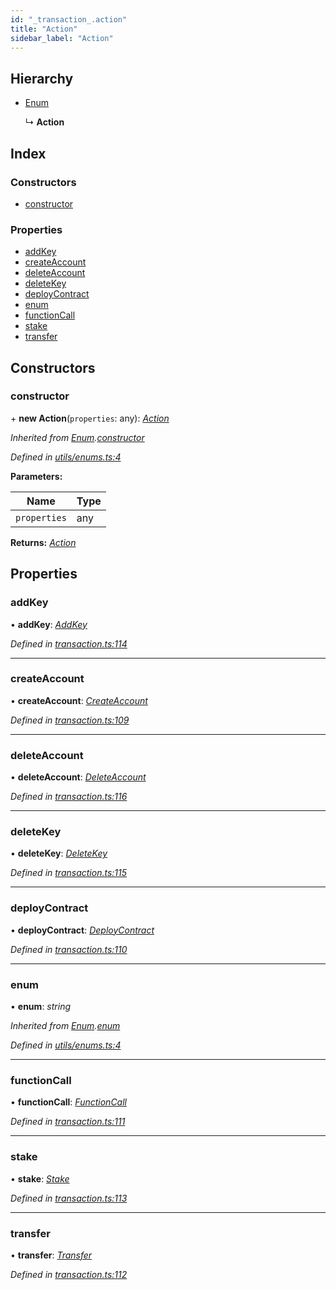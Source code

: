 ```yaml
---
id: "_transaction_.action"
title: "Action"
sidebar_label: "Action"
---
```


## Hierarchy

* [Enum](_utils_enums_.enum.md)

  ↳ **Action**

## Index

### Constructors

* [constructor](_transaction_.action.md#constructor)

### Properties

* [addKey](_transaction_.action.md#addkey)
* [createAccount](_transaction_.action.md#createaccount)
* [deleteAccount](_transaction_.action.md#deleteaccount)
* [deleteKey](_transaction_.action.md#deletekey)
* [deployContract](_transaction_.action.md#deploycontract)
* [enum](_transaction_.action.md#enum)
* [functionCall](_transaction_.action.md#functioncall)
* [stake](_transaction_.action.md#stake)
* [transfer](_transaction_.action.md#transfer)

## Constructors

###  constructor

\+ **new Action**(`properties`: any): *[Action](_transaction_.action.md)*

*Inherited from [Enum](_utils_enums_.enum.md).[constructor](_utils_enums_.enum.md#constructor)*

*Defined in [utils/enums.ts:4](https://github.com/nearprotocol/nearlib/blob/a23e44a/src.ts/utils/enums.ts#L4)*

**Parameters:**

Name | Type |
------ | ------ |
`properties` | any |

**Returns:** *[Action](_transaction_.action.md)*

## Properties

###  addKey

• **addKey**: *[AddKey](_transaction_.addkey.md)*

*Defined in [transaction.ts:114](https://github.com/nearprotocol/nearlib/blob/a23e44a/src.ts/transaction.ts#L114)*

___

###  createAccount

• **createAccount**: *[CreateAccount](_transaction_.createaccount.md)*

*Defined in [transaction.ts:109](https://github.com/nearprotocol/nearlib/blob/a23e44a/src.ts/transaction.ts#L109)*

___

###  deleteAccount

• **deleteAccount**: *[DeleteAccount](_transaction_.deleteaccount.md)*

*Defined in [transaction.ts:116](https://github.com/nearprotocol/nearlib/blob/a23e44a/src.ts/transaction.ts#L116)*

___

###  deleteKey

• **deleteKey**: *[DeleteKey](_transaction_.deletekey.md)*

*Defined in [transaction.ts:115](https://github.com/nearprotocol/nearlib/blob/a23e44a/src.ts/transaction.ts#L115)*

___

###  deployContract

• **deployContract**: *[DeployContract](_transaction_.deploycontract.md)*

*Defined in [transaction.ts:110](https://github.com/nearprotocol/nearlib/blob/a23e44a/src.ts/transaction.ts#L110)*

___

###  enum

• **enum**: *string*

*Inherited from [Enum](_utils_enums_.enum.md).[enum](_utils_enums_.enum.md#enum)*

*Defined in [utils/enums.ts:4](https://github.com/nearprotocol/nearlib/blob/a23e44a/src.ts/utils/enums.ts#L4)*

___

###  functionCall

• **functionCall**: *[FunctionCall](_transaction_.functioncall.md)*

*Defined in [transaction.ts:111](https://github.com/nearprotocol/nearlib/blob/a23e44a/src.ts/transaction.ts#L111)*

___

###  stake

• **stake**: *[Stake](_transaction_.stake.md)*

*Defined in [transaction.ts:113](https://github.com/nearprotocol/nearlib/blob/a23e44a/src.ts/transaction.ts#L113)*

___

###  transfer

• **transfer**: *[Transfer](_transaction_.transfer.md)*

*Defined in [transaction.ts:112](https://github.com/nearprotocol/nearlib/blob/a23e44a/src.ts/transaction.ts#L112)*
